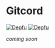 # Gitcord

[![Depfu](https://badges.depfu.com/badges/8d2e47021f721d2f494794bcb50fb74e/overview.svg)](https://depfu.com/github/gitcord-project/Gitcord?project_id=17236) [![Depfu](https://badges.depfu.com/badges/8d2e47021f721d2f494794bcb50fb74e/status.svg)](https://depfu.com)

_coming soon_
